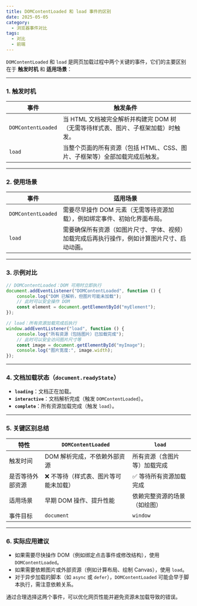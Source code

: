 ```yaml
---
title: DOMContentLoaded 和 load 事件的区别
date: 2025-05-05
category:
  - 浏览器事件对比
tags:
  - 对比
  - 前端
---
```


`DOMContentLoaded` 和 `load` 是网页加载过程中两个关键的事件，它们的主要区别在于 **触发时机** 和 **适用场景**：

---

### **1. 触发时机**

| 事件               | 触发条件                                                                          |
| ------------------ | --------------------------------------------------------------------------------- |
| `DOMContentLoaded` | 当 HTML 文档被完全解析并构建完 DOM 树（无需等待样式表、图片、子框架加载）时触发。 |
| `load`             | 当整个页面的所有资源（包括 HTML、CSS、图片、子框架等）全部加载完成后触发。        |

---

### **2. 使用场景**

| 事件               | 适用场景                                                                                     |
| ------------------ | -------------------------------------------------------------------------------------------- |
| `DOMContentLoaded` | 需要尽早操作 DOM 元素（无需等待资源加载），例如绑定事件、初始化界面布局。                    |
| `load`             | 需要确保所有资源（如图片尺寸、字体、视频）加载完成后再执行操作，例如计算图片尺寸、启动动画。 |

---

### **3. 示例对比**

```javascript
// DOMContentLoaded：DOM 可用时立即执行
document.addEventListener("DOMContentLoaded", function () {
	console.log("DOM 已解析，但图片可能未加载");
	// 此时可以安全操作 DOM
	const element = document.getElementById("myElement");
});

// load：所有资源加载完成后执行
window.addEventListener("load", function () {
	console.log("所有资源（包括图片）已加载完成");
	// 此时可以安全访问图片尺寸等
	const image = document.getElementById("myImage");
	console.log("图片宽度:", image.width);
});
```

---

### **4. 文档加载状态（`document.readyState`）**

- **`loading`**：文档正在加载。
- **`interactive`**：文档解析完成（触发 `DOMContentLoaded`）。
- **`complete`**：所有资源加载完成（触发 `load`）。

---

### **5. 关键区别总结**

| 特性             | `DOMContentLoaded`                    | `load`                       |
| ---------------- | ------------------------------------- | ---------------------------- |
| 触发时间         | DOM 解析完成，不依赖外部资源          | 所有资源（含图片等）加载完成 |
| 是否等待外部资源 | ❌ 不等待（样式表、图片等可能未加载） | ✅ 等待所有资源加载完成      |
| 适用场景         | 早期 DOM 操作、提升性能               | 依赖完整资源的场景（如绘图） |
| 事件目标         | `document`                            | `window`                     |

---

### **6. 实际应用建议**

- 如果需要尽快操作 DOM（例如绑定点击事件或修改结构），使用 `DOMContentLoaded`。
- 如果需要依赖图片或外部资源（例如计算布局、绘制 Canvas），使用 `load`。
- 对于异步加载的脚本（如 `async` 或 `defer`），`DOMContentLoaded` 可能会早于脚本执行，需注意依赖关系。

通过合理选择这两个事件，可以优化网页性能并避免资源未加载导致的错误。
